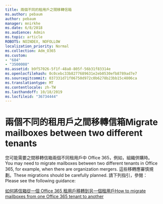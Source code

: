 ```yaml
---
title: 兩個不同的租用戶之間移轉信箱
ms.author: pebaum
author: pebaum
manager: mnirkhe
ms.date: 6/8/2018
ms.audience: Admin
ms.topic: article
ROBOTS: NOINDEX, NOFOLLOW
localization_priority: Normal
ms.collection: Adm_O365
ms.custom:
- "684"
- "3500008"
ms.assetid: b9f57026-5f1f-48a8-805f-56b31f83314e
ms.openlocfilehash: 0c0cebc33b8277689631e2eb0530efb8789ad7e7
ms.sourcegitcommit: 037331d71f06750d972c0b6278b23bb15c4806ca
ms.translationtype: MT
ms.contentlocale: zh-TW
ms.lasthandoff: 10/18/2019
ms.locfileid: "36734444"
---
```

# <a name="migrate-mailboxes-between-two-different-tenants"></a><span data-ttu-id="9cdbf-102">兩個不同的租用戶之間移轉信箱</span><span class="sxs-lookup"><span data-stu-id="9cdbf-102">Migrate mailboxes between two different tenants</span></span>

<span data-ttu-id="9cdbf-103">您可能需要之間移轉信箱兩個不同租用戶中 Office 365，例如，組織併購時。</span><span class="sxs-lookup"><span data-stu-id="9cdbf-103">You may need to migrate mailboxes between two different tenants in Office 365, for example, when there are organization mergers.</span></span> <span data-ttu-id="9cdbf-104">這些移轉應審慎規劃。</span><span class="sxs-lookup"><span data-stu-id="9cdbf-104">These migrations should be carefully planned.</span></span> <span data-ttu-id="9cdbf-105">請下列指引，參閱：</span><span class="sxs-lookup"><span data-stu-id="9cdbf-105">Please see the following guidance:</span></span>
  
[<span data-ttu-id="9cdbf-106">如何將信箱從一個 Office 365 租用戶移轉到另一個租用戶</span><span class="sxs-lookup"><span data-stu-id="9cdbf-106">How to migrate mailboxes from one Office 365 tenant to another</span></span>](https://docs.microsoft.com/Exchange/mailbox-migration/migrate-mailboxes-across-tenants)
  